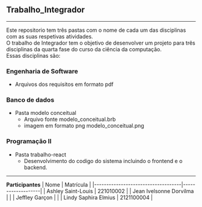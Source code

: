 ## Trabalho_Integrador
***

Este repositorio tem três pastas com o nome de cada um das disciplinas com as suas respetivas atividades.  
O trabalho de Integrador tem o objetivo de desenvolver um projeto para três disciplinas da quarta fase do curso da ciência da computação.   
Essas disciplinas são:
### Engenharia de Software
-  Arquivos dos requisitos em formato pdf
### Banco de dados
- Pasta modelo conceitual
   * Arquivo fonte modelo_conceitual.brb
   * imagem em formato png modelo_conceitual.png
### Programação II
- Pasta trabalho-react
   - Desenvolvimento do codigo do sistema incluindo o frontend e o backend.
***

**Participantes**
|              Nome                  |    Matrícula      |
|------------------------------------|-------------------|
| Ashley Saint-Louis                 |    221010002      |
| Jean Ivelsonne Dorvilma            |                   |
| Jeffley Garçon                     |                   |
| Lindy Saphira Elmius               |   2121100004      | 



